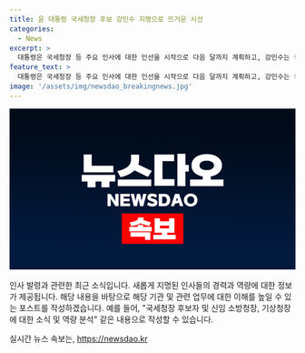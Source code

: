 ```yaml
---
title: 윤 대통령 국세청장 후보 강민수 지명으로 뜨거운 시선
categories:
  - News
excerpt: >
  대통령은 국세청장 등 주요 인사에 대한 인선을 시작으로 다음 달까지 계획하고, 강민수는 국세청장 후보자로 지명됐다. 윤 대통령은 김종문을 국무조정실 1차장으로 승진시키고, 허석곤을 신임 소방청장으로, 장동언을 기상청장으로 내정했다. 국세청장으로 지명된 강민수는 세제정책 경험이 풍부하며, 국세청 주요 과업을 추진할 적임자로 평가받는다. 국무 1차장으로 승진한 김종문은 국정과제비서관으로 윤석열 정부의 국정과제를 총괄한 역량을 인정받았으며, 소방청장과 기상청장 역시 전문가로 평가받았다.
feature_text: >
  대통령은 국세청장 등 주요 인사에 대한 인선을 시작으로 다음 달까지 계획하고, 강민수는 국세청장 후보자로 지명됐다. 윤 대통령은 김종문을 국무조정실 1차장으로 승진시키고, 허석곤을 신임 소방청장으로, 장동언을 기상청장으로 내정했다. 국세청장으로 지명된 강민수는 세제정책 경험이 풍부하며, 국세청 주요 과업을 추진할 적임자로 평가받는다. 국무 1차장으로 승진한 김종문은 국정과제비서관으로 윤석열 정부의 국정과제를 총괄한 역량을 인정받았으며, 소방청장과 기상청장 역시 전문가로 평가받았다.
image: '/assets/img/newsdao_breakingnews.jpg'
---
```


<p><img src="/assets/img/newsdao_breakingnews.jpg" alt="koreaapp 속보" /></p>

<p>인사 발령과 관련한 최근 소식입니다. 새롭게 지명된 인사들의 경력과 역량에 대한 정보가 제공됩니다. 해당 내용을 바탕으로 해당 기관 및 관련 업무에 대한 이해를 높일 수 있는 포스트를 작성하겠습니다. 예를 들어, "국세청장 후보자 및 신임 소방청장, 기상청장에 대한 소식 및 역량 분석" 같은 내용으로 작성할 수 있습니다.</p>
실시간 뉴스 속보는, <a href="https://newsdao.kr" rel="dofollow">https://newsdao.kr</a>


